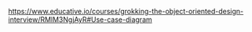 https://www.educative.io/courses/grokking-the-object-oriented-design-interview/RMlM3NgjAyR#Use-case-diagram
